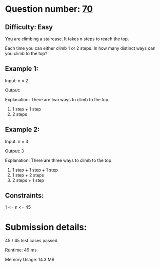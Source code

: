 # Question number: [70](https://leetcode.com/problems/climbing-stairs/)

## Difficulty: Easy
You are climbing a staircase. It takes n steps to reach the top.

Each time you can either climb 1 or 2 steps. In how many distinct ways can you climb to the top?

## Example 1:
Input: n = 2

Output: 

Explanation: There are two ways to climb to the top.
1. 1 step + 1 step
2. 2 steps

## Example 2:

Input: n = 3

Output: 3

Explanation: There are three ways to climb to the top.
1. 1 step + 1 step + 1 step
2. 1 step + 2 steps
3. 2 steps + 1 step

## Constraints:

1 <= n <= 45

# Submission details:

45 / 45 test cases passed.

Runtime: 49 ms

Memory Usage: 14.3 MB

